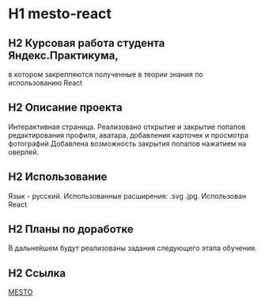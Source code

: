 # H1 mesto-react  
  
## H2 Курсовая работа студента **Яндекс.Практикума**,
в котором закрепляются полученные  в теории знания по использованию React

## H2 Описание проекта
Интерактивная страница. Реализовано открытие и закрытие попапов
редактирования профиля, аватара, добавления карточек и просмотра фотографий   Добавлена возможность закрытия попапов нажатием на оверлей.

## H2 Использование
Язык - русский. Использованные расширения: .svg .jpg. Использован React

## H2 Планы по доработке
В дальнейшем будут реализованы задания следующего этапа обучения.

## H2 Ссылка
 [MESTO](https://alexeyvivanov.github.io/mesto/)  
